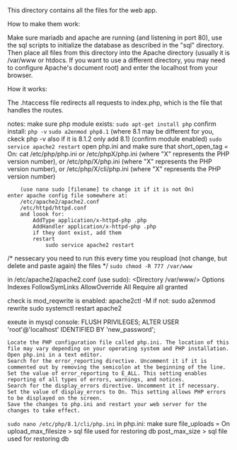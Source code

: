 This directory contains all the files for the web app.

How to make them work:

Make sure mariadb and apache are running (and listening in port 80), use the sql scripts to initialize the database as described in the "sql" directory. Then place all files from this directory into the Apache directory (usually it is /var/www or htdocs. If you want to use a different directory, you may need to configure Apache's document root) and enter the localhost from your browser.

How it works:

The .htaccess file redirects all requests to index.php, which is the file that handles the routes.




notes:
make sure php module exists:
	`sudo apt-get install php`
		confirm install: `php -v`
	`sudo a2enmod php8.1`
		(where 8.1 may be different for you, ckeck php -v
		  also if it is 8.1.2 only add 8.1)
		(confirm module enabled)
	`sudo service apache2 restart`
	open php.ini and make sure that short_open_tag = On:
		cat /etc/php/php.ini or
			/etc/phpX/php.ini (where "X" represents the PHP version number), or
			/etc/php/X/php.ini (where "X" represents the PHP version number), or
			/etc/php/X/cli/php.ini (where "X" represents the PHP version number)

		(use nano sudo [filename] to change it if it is not On)
	enter apache config file somewhere at:
		/etc/apache2/apache2.conf
		/etc/httpd/httpd.conf
		and loook for:
			AddType application/x-httpd-php .php
			AddHandler application/x-httpd-php .php
			if they dont exist, add them
			restart
				sudo service apache2 restart

/* nessecary you need to run this every time you reupload (not change, but delete and paste again) the files */
`sudo chmod -R 777 /var/www`


in /etc/apache2/apache2.conf (use sudo):
	<Directory /var/www/>
        Options Indexes FollowSymLinks
        AllowOverride All 
        Require all granted
	</Directory>

check is mod_reqwrite is enabled:
	apache2ctl -M
	if not:
		sudo a2enmod rewrite
		sudo systemctl restart apache2

exeute in mysql console:
	FLUSH PRIVILEGES;
	ALTER USER 'root'@'localhost' IDENTIFIED BY 'new_password';

    Locate the PHP configuration file called php.ini. The location of this file may vary depending on your operating system and PHP installation.
    Open php.ini in a text editor.
    Search for the error_reporting directive. Uncomment it if it is commented out by removing the semicolon at the beginning of the line.
    Set the value of error_reporting to E_ALL. This setting enables reporting of all types of errors, warnings, and notices.
    Search for the display_errors directive. Uncomment it if necessary.
    Set the value of display_errors to On. This setting allows PHP errors to be displayed on the screen.
    Save the changes to php.ini and restart your web server for the changes to take effect.
    
`sudo nano /etc/php/8.1/cli/php.ini`
in php.ini:
	make sure file_uploads = On
	upload_max_filesize > sql file used for restoring db
	post_max_size > sql file used for restoring db









			
